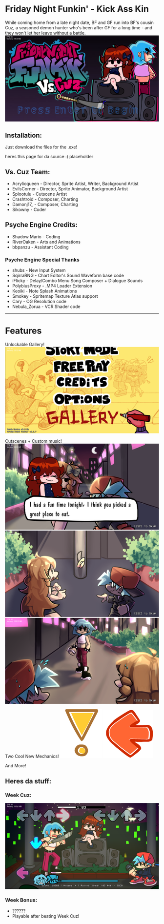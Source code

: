 # Friday Night Funkin' - Kick Ass Kin
While coming home from a late night date, BF and GF run into BF's cousin Cuz, a seasoned demon hunter who's been after GF for a long time - and they won't let her leave without a battle.
![Title Screen](art/readme/TitleScreen.png)

## Installation:
Just download the files for the .exe!

heres this page for da source :)
placeholder

## Vs. Cuz Team:
* Acrylicqueen - Director, Sprite Artist, Writer, Background Artist
* EvilsCorner - Director, Sprite Animator, Background Artist
* Splootulu - Cutscene Artist
* Crashtroid - Composer, Charting
* Damonj17_ - Composer, Charting
* Sikowny - Coder

## Psyche Engine Credits:
* Shadow Mario - Coding
* RiverOaken - Arts and Animations
* bbpanzu - Assistant Coding

### Psyche Engine Special Thanks
* shubs - New Input System
* SqirraRNG - Chart Editor's Sound Waveform base code
* iFlicky - Delay/Combo Menu Song Composer + Dialogue Sounds
* PolybiusProxy - .MP4 Loader Extension
* Keoiki - Note Splash Animations
* Smokey - Spritemap Texture Atlas support
* Cary - OG Resolution code
* Nebula_Zorua - VCR Shader code
_____________________________________

# Features

Unlockable Gallery!
![Unlockable Gallery](art/readme/GalleryMenu.png)

Cutscenes + Custom music!
![Cutscenes Number One](art/readme/CutsceneOne.png)
![Cutscenes Number Two](art/readme/CutsceneTwo.png)
![Cutscenes Number Three](art/readme/CutsceneThree.png)

Two Cool New Mechanics!
![Oh!](art/readme/ExclamationNote.png)
![Orange!](art/readme/OrangeNote.png)

And More!


## Heres da stuff:
### Week Cuz:
![Week Cuz Game Play](art/readme/GamePlay.png)

### Week Bonus:
  * ??????
  * Playable after beating Week Cuz!
